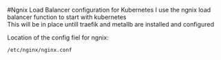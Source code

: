 #Ngnix Load Balancer configuration for Kubernetes
I use the ngnix load balancer function to start with kubernetes  
This will be in place untill traefik and metallb are installed and configured  

Location of the config fiel for ngnix:
```
/etc/nginx/nginx.conf
```